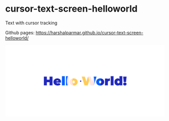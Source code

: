 # cursor-text-screen-helloworld

Text with cursor tracking

Github pages: https://harshalparmar.github.io/cursor-text-screen-helloworld/

![alt text](https://raw.githubusercontent.com/harshalparmar/cursor-text-screen-helloworld/main/cursor-text-screen-helloworld-img.png)
